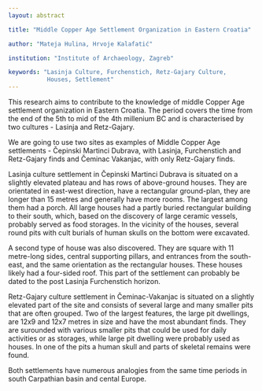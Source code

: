 ```yaml
---
layout: abstract

title: "Middle Copper Age Settlement Organization in Eastern Croatia"

author: "Mateja Hulina, Hrvoje Kalafatić"

institution: "Institute of Archaeology, Zagreb"

keywords: "Lasinja Culture, Furchenstich, Retz-Gajary Culture,
           Houses, Settlement"
---
```


This research aims to contribute to the knowledge of middle Copper Age
settlement organization in Eastern Croatia. The period covers the time
from the end of the 5th to mid of the 4th millenium BC and is
characterised by two cultures - Lasinja and Retz-Gajary.

We are going to use two sites as examples of Middle Copper Age
settlements - Čepinski Martinci Dubrava, with Lasinja, Furchenstich
and Retz-Gajary finds and Čeminac Vakanjac, with only Retz-Gajary
finds.

Lasinja culture settlement in Čepinski Martinci Dubrava is situated on
a slightly elevated plateau and has rows of above-ground houses. They
are orientated in east-west direction, have a rectangular ground-plan,
they are longer than 15 metres and generally have more rooms. The
largest among them had a porch. All large houses had a partly buried
rectangular building to their south, which, based on the discovery of
large ceramic vessels, probably served as food storages. In the
vicinity of the houses, several round pits with cult burials of human
skulls on the bottom were excavated.

A second type of house was also discovered. They are square with 11
metre-long sides, central supporting pillars, and entrances from the
south-east, and the same orientation as the rectangular houses. These
houses likely had a four-sided roof. This part of the settlement can
probably be dated to the post Lasinja Furchenstich horizon.

Retz-Gajary culture settlement in Čeminac-Vakanjac is situated on a
slightly elevated part of the site and consists of several large and
many smaller pits that are often grouped. Two of the largest features,
the large pit dwellings, are 12x9 and 12x7 metres in size and have the
most abundant finds. They are surounded with various smaller pits that
could be used for daily activities or as storages, while large pit
dwelling were probably used as houses. In one of the pits a human
skull and parts of skeletal remains were found.

Both settlements have numerous analogies from the same time periods in
south Carpathian basin and cental Europe.

